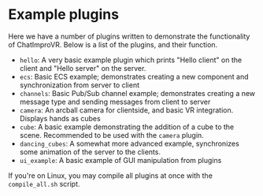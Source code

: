 # Example plugins
Here we have a number of plugins written to demonstrate the functionality of ChatImproVR. Below is a list of the plugins, and their function.
* `hello`: A very basic example plugin which prints "Hello client" on the client and "Hello server" on the server.
* `ecs`: Basic ECS example; demonstrates creating a new component and synchronization from server to client
* `channels`: Basic Pub/Sub channel example; demonstrates creating a new message type and sending messages from client to server
* `camera`: An arcball camera for clientside, and basic VR integration. Displays hands as cubes
* `cube`: A basic example demonstrating the addition of a cube to the scene. Recommended to be used with the `camera` plugin.
* `dancing_cubes`: A somewhat more advanced example, synchronizes some animation of the server to the clients.
* `ui_example`: A basic example of GUI manipulation from plugins

If you're on Linux, you may compile all plugins at once with the `compile_all.sh` script.
